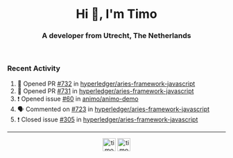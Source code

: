 <h1 align="center">Hi 👋, I'm Timo</h1>
<h3 align="center">A developer from Utrecht, The Netherlands</h3>
<br/>
<!-- https://github.com/rahuldkjain/github-profile-readme-generator --!>

<!--  <p align="left"><img src="https://github-readme-stats.vercel.app/api?username=timoglastra&show_icons=true&count_private=true&" alt="timoglastra" /></p> --!>

<!--
Github language stats
<p align="left"><img src="https://github-readme-stats.vercel.app/api/top-langs/?username=timoglastra&layout=compact" alt="timoglastra" /><p>
-->

<!-- Codestats language stats -->
<!-- <p align="left"><img src="https://codestats-readme.vercel.app/api/top-langs/?username=timoglastra&layout=compact&language_count=12" alt="timoglastra" /><p>    --!>
  
<h3>Recent Activity</h3>

<!--START_SECTION:activity-->
1. 💪 Opened PR [#732](https://github.com/hyperledger/aries-framework-javascript/pull/732) in [hyperledger/aries-framework-javascript](https://github.com/hyperledger/aries-framework-javascript)
2. 💪 Opened PR [#731](https://github.com/hyperledger/aries-framework-javascript/pull/731) in [hyperledger/aries-framework-javascript](https://github.com/hyperledger/aries-framework-javascript)
3. ❗️ Opened issue [#60](https://github.com/animo/animo-demo/issues/60) in [animo/animo-demo](https://github.com/animo/animo-demo)
4. 🗣 Commented on [#723](https://github.com/hyperledger/aries-framework-javascript/issues/723) in [hyperledger/aries-framework-javascript](https://github.com/hyperledger/aries-framework-javascript)
5. ❗️ Closed issue [#305](https://github.com/hyperledger/aries-framework-javascript/issues/305) in [hyperledger/aries-framework-javascript](https://github.com/hyperledger/aries-framework-javascript)
<!--END_SECTION:activity-->

---

<p align="center">
<a href="https://twitter.com/timoglastra" target="blank"><img align="center" src="https://cdn.jsdelivr.net/npm/simple-icons@3.0.1/icons/twitter.svg" alt="timoglastra" height="30" width="30" /></a>
<a href="https://linkedin.com/in/timoglastra" target="blank"><img align="center" src="https://cdn.jsdelivr.net/npm/simple-icons@3.0.1/icons/linkedin.svg" alt="timoglastra" height="30" width="30" /></a>
</p>



